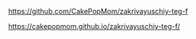 https://github.com/CakePopMom/zakrivayuschiy-teg-f

https://cakepopmom.github.io/zakrivayuschiy-teg-f/